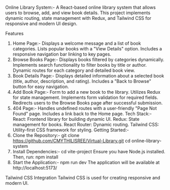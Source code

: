 Online Library System:-
A React-based online library system that allows users to browse, add, and view book details. This project implements dynamic routing, state management with Redux,
and Tailwind CSS for responsive and modern UI design.

 Features
1. Home Page:-
Displays a welcome message and a list of book categories.
Lists popular books with a "View Details" option.
Includes a responsive navigation bar linking to key pages.
2. Browse Books Page:-
Displays books filtered by categories dynamically.
Implements search functionality to filter books by title or author.
Dynamic routes for each category and detailed book view.
3. Book Details Page:-
Displays detailed information about a selected book (title, author, description, and rating).
Includes a "Back to Browse" button for easy navigation.
4. Add Book Page:-
Form to add a new book to the library.
Utilizes Redux for state management.
Implements form validation for required fields.
Redirects users to the Browse Books page after successful submission.
5. 404 Page:-
Handles undefined routes with a user-friendly "Page Not Found" page.
Includes a link back to the Home page.
 Tech Stack:-
React: Frontend library for building dynamic UI.
Redux: State management for books.
React Router: Dynamic routing.
Tailwind CSS: Utility-first CSS framework for styling.
 Getting Started:-
1. Clone the Repository:- 
git clone https://github.com/CMYTHILISREE/Virtual-Library.git
cd online-library-system
2. Install Dependencies:-
cd vite-project
Ensure you have Node.js installed. Then, run:
npm install
4. Start the Application:-
npm run dev
The application will be available at  http://localhost:5173/

 Tailwind CSS Integration
Tailwind CSS is used for creating responsive and modern UI.
